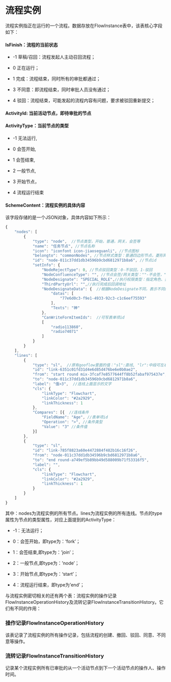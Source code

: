 # 流程实例

流程实例指正在运行的一个流程。数据存放在FlowInstance表中，该表核心字段如下：

#### IsFinish：流程的当前状态

- -1 草稿/召回：流程发起人主动召回流程；

- 0 正在运行；

- 1 完成：流程结束，同时所有的审批都通过；

- 3 不同意：即流程结束，同时审批人员没有通过；

- 4 驳回：流程结束，可能发起的流程内容有问题，要求被驳回重新提交；


#### ActivityId: 当前活动节点，即待审批的节点

#### ActivityType：当前节点的类型

- -1 无法运行,

- 0 会签开始,

- 1 会签结束,

- 2 一般节点,

- 3 开始节点，

- 4 流程运行结束

#### SchemeContent：流程实例的具体内容

该字段存储的是一个JSON对象，具体内容如下所示：

```javascript
{
    "nodes": [
        {
            "type": "node",  //节点类型，开始，普通，网关，会签等
            "name": "任务节点", //节点名称
            "icon": "iconfont icon-jiaoseguanli", //节点图标
            "belongto": "commonNodes", //节点样式类型：普通四边形节点，菱形网关
            "id": "node-011c37dd1db34596b9cbd6812971b8a6", //节点id
            "setInfo": {
                "NodeRejectType": 0, //节点驳回类型：0-不驳回，1-驳回
                "NodeConfluenceType": "", //节点会签/网关类型：""-不会签，"AND"-与，"OR"-或
                "NodeDesignate": "SPECIAL_ROLE",//执行权限类型：指定角色、指定用户等
                "ThirdPartyUrl": "",//执行完成后回调地址
                "NodeDesignateData": {  //根据NodeDesignate不同，表示不同的权限数据：角色、用户等
                    "datas": [
                        "77e6d0c3-f9e1-4933-92c3-c1c6eef75593"
                    ],
                    "Texts": "神"
                },
                "CanWriteFormItemIds":  //可写表单项id
                [
                    "radio113860", 
                    "radio74071"
                ]
            }
        }
    ],
    "lines": [
        {
            "type": "sl",  //原有gooflow里面的值："sl":直线, "lr":中段可左右移动型折线, "tb":中段可上下移动型折线
            "id": "link-6351c01fd31d4e6d85d476be6e0b0ae2",
            "from": "start round mix-3fcaf7e8577644ff8b52fabaf975437e",
            "to": "node-011c37dd1db34596b9cbd6812971b8a6",
            "label": "值>3",  //连线上面显示的文字
            "cls": {
                "linkType": "Flowchart",
                "linkColor": "#2a2929",
                "linkThickness": 1
            },
            "Compares": [{  //连线条件
                "FieldName": "Age", //表单项id
                "Operation": ">", //条件类型
                "Value": "3" //条件值
            }]
        }, 
        {
            "type": "sl",
            "id": "link-785f8823a60e4472884f482b16c16f26",
            "from": "node-011c37dd1db34596b9cbd6812971b8a6",
            "to": "end round-a749ef5b89bb49d588009b71f53316f5",
            "label": "",
            "cls": {
                "linkType": "Flowchart",
                "linkColor": "#2a2929",
                "linkThickness": 1
            }
        }
    ]
}

```
其中：nodes为流程实例的所有节点。lines为流程实例的所有连线。节点的type属性为节点的类型属性，对应上面提到的ActivityType：

- -1：无法运行；

- 0：会签开始，即type为：‘fork’；

- 1：会签结束,即type为：’join’；

- 2：一般节点,即type为：’node’；

- 3：开始节点,即type为：‘start’；

- 4：流程运行结束，即type为’end’；

与流程实例密切相关的还有两个表：流程实例的操作记录FlowInstanceOperationHistory及流转记录FlowInstanceTransitionHistory。它们有不同的作用：

### 操作记录FlowInstanceOperationHistory
该表记录了流程实例的所有操作记录，包括流程的创建、撤回、驳回、同意、不同意等操作。

### 流转记录FlowInstanceTransitionHistory
记录某个流程实例所有已审批的从一个活动节点到下一个活动节点的操作人、操作时间。